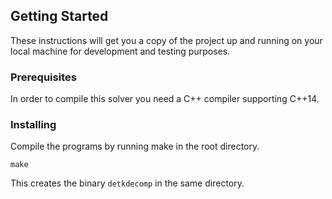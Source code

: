 ## Getting Started

These instructions will get you a copy of the project up and running 
on your local machine for development and testing purposes. 

### Prerequisites

In order to compile this solver you need a C++ compiler supporting C++14.

### Installing

Compile the programs by running make in the root directory.

```
make
```

This creates the binary `detkdecomp` in the same directory.
